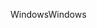 <span data-ttu-id="a714d-101">Windows</span><span class="sxs-lookup"><span data-stu-id="a714d-101">Windows</span></span>